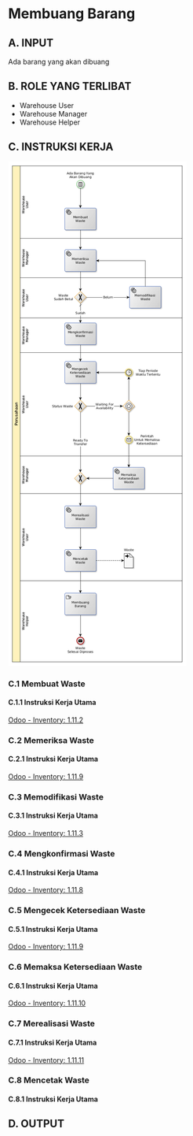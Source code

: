 # Membuang Barang

## <a name="input">A. INPUT</a>

Ada barang yang akan dibuang

## <a name="role">B. ROLE YANG TERLIBAT</a>

* Warehouse User
* Warehouse Manager
* Warehouse Helper

## <a name="instruksi">C. INSTRUKSI KERJA</a>

![](../img/membuang-barang.png)

### C.1 Membuat Waste

#### C.1.1 Instruksi Kerja Utama

[Odoo - Inventory: 1.11.2](https://open-synergy.github.io/mdbook-inventory/transaksi/waste/membuat.html)

### C.2 Memeriksa Waste

#### C.2.1 Instruksi Kerja Utama

[Odoo - Inventory: 1.11.9](https://open-synergy.github.io/mdbook-inventory/transaksi/waste/check.html)

### C.3 Memodifikasi Waste

#### C.3.1 Instruksi Kerja Utama

[Odoo - Inventory: 1.11.3](https://open-synergy.github.io/mdbook-inventory/transaksi/waste/modifikasi.html)

### C.4 Mengkonfirmasi Waste

#### C.4.1 Instruksi Kerja Utama

[Odoo - Inventory: 1.11.8](https://open-synergy.github.io/mdbook-inventory/transaksi/waste/konfirmasi.html)

### C.5 Mengecek Ketersediaan Waste

#### C.5.1 Instruksi Kerja Utama

[Odoo - Inventory: 1.11.9](https://open-synergy.github.io/mdbook-inventory/transaksi/waste/check.html)

### C.6 Memaksa Ketersediaan Waste

#### C.6.1 Instruksi Kerja Utama

[Odoo - Inventory: 1.11.10](https://open-synergy.github.io/mdbook-inventory/transaksi/waste/force.html)

### C.7 Merealisasi Waste

#### C.7.1 Instruksi Kerja Utama

[Odoo - Inventory: 1.11.11](https://open-synergy.github.io/mdbook-inventory/transaksi/waste/transfer.html)

### C.8 Mencetak Waste

#### C.8.1 Instruksi Kerja Utama

## <a name="output">D. OUTPUT</output>
